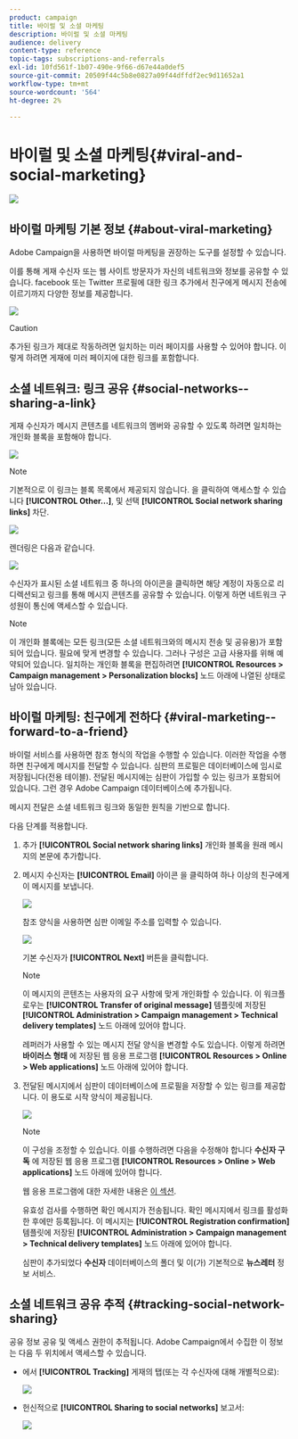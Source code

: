 ```yaml
---
product: campaign
title: 바이럴 및 소셜 마케팅
description: 바이럴 및 소셜 마케팅
audience: delivery
content-type: reference
topic-tags: subscriptions-and-referrals
exl-id: 10fd561f-1b07-490e-9f66-d67e44a0def5
source-git-commit: 20509f44c5b8e0827a09f44dffdf2ec9d11652a1
workflow-type: tm+mt
source-wordcount: '564'
ht-degree: 2%

---
```


# 바이럴 및 소셜 마케팅{#viral-and-social-marketing}

![](../../assets/common.svg)

## 바이럴 마케팅 기본 정보 {#about-viral-marketing}

Adobe Campaign을 사용하면 바이럴 마케팅을 권장하는 도구를 설정할 수 있습니다.

이를 통해 게재 수신자 또는 웹 사이트 방문자가 자신의 네트워크와 정보를 공유할 수 있습니다. facebook 또는 Twitter 프로필에 대한 링크 추가에서 친구에게 메시지 전송에 이르기까지 다양한 정보를 제공합니다.

![](assets/s_ncs_user_viral_icons.png)

>[!CAUTION]
>
>추가된 링크가 제대로 작동하려면 일치하는 미러 페이지를 사용할 수 있어야 합니다. 이렇게 하려면 게재에 미러 페이지에 대한 링크를 포함합니다.

## 소셜 네트워크: 링크 공유 {#social-networks--sharing-a-link}

게재 수신자가 메시지 콘텐츠를 네트워크의 멤버와 공유할 수 있도록 하려면 일치하는 개인화 블록을 포함해야 합니다.

![](assets/s_ncs_user_viral_add_link.png)

>[!NOTE]
>
>기본적으로 이 링크는 블록 목록에서 제공되지 않습니다. 을 클릭하여 액세스할 수 있습니다 **[!UICONTROL Other...]**, 및 선택 **[!UICONTROL Social network sharing links]** 차단.

![](assets/s_ncs_user_viral_add_link_via_others.png)

렌더링은 다음과 같습니다.

![](assets/s_ncs_user_viral_add_link_rendering.png)

수신자가 표시된 소셜 네트워크 중 하나의 아이콘을 클릭하면 해당 계정이 자동으로 리디렉션되고 링크를 통해 메시지 콘텐츠를 공유할 수 있습니다. 이렇게 하면 네트워크 구성원이 통신에 액세스할 수 있습니다.

>[!NOTE]
>
>이 개인화 블록에는 모든 링크(모든 소셜 네트워크와의 메시지 전송 및 공유용)가 포함되어 있습니다. 필요에 맞게 변경할 수 있습니다. 그러나 구성은 고급 사용자를 위해 예약되어 있습니다. 일치하는 개인화 블록을 편집하려면 **[!UICONTROL Resources > Campaign management > Personalization blocks]** 노드 아래에 나열된 상태로 남아 있습니다.

## 바이럴 마케팅: 친구에게 전하다 {#viral-marketing--forward-to-a-friend}

바이럴 서비스를 사용하면 참조 형식의 작업을 수행할 수 있습니다. 이러한 작업을 수행하면 친구에게 메시지를 전달할 수 있습니다. 심판의 프로필은 데이터베이스에 임시로 저장됩니다(전용 테이블). 전달된 메시지에는 심판이 가입할 수 있는 링크가 포함되어 있습니다. 그런 경우 Adobe Campaign 데이터베이스에 추가됩니다.

메시지 전달은 소셜 네트워크 링크와 동일한 원칙을 기반으로 합니다.

다음 단계를 적용합니다.

1. 추가 **[!UICONTROL Social network sharing links]** 개인화 블록을 원래 메시지의 본문에 추가합니다.
1. 메시지 수신자는 **[!UICONTROL Email]** 아이콘 을 클릭하여 하나 이상의 친구에게 이 메시지를 보냅니다.

   ![](assets/s_ncs_user_viral_email_link.png)

   참조 양식을 사용하면 심판 이메일 주소를 입력할 수 있습니다.

   ![](assets/s_ncs_user_viral_email_msg.png)

   기본 수신자가 **[!UICONTROL Next]** 버튼을 클릭합니다.

   >[!NOTE]
   >
   >이 메시지의 콘텐츠는 사용자의 요구 사항에 맞게 개인화할 수 있습니다. 이 워크플로우는 **[!UICONTROL Transfer of original message]** 템플릿에 저장된 **[!UICONTROL Administration > Campaign management > Technical delivery templates]** 노드 아래에 있어야 합니다.
   >
   >레퍼러가 사용할 수 있는 메시지 전달 양식을 변경할 수도 있습니다. 이렇게 하려면 **바이러스 형태** 에 저장된 웹 응용 프로그램 **[!UICONTROL Resources > Online > Web applications]** 노드 아래에 있어야 합니다.

1. 전달된 메시지에서 심판이 데이터베이스에 프로필을 저장할 수 있는 링크를 제공합니다. 이 용도로 시작 양식이 제공됩니다.

   ![](assets/s_ncs_user_viral_create_account_form.png)

   >[!NOTE]
   >
   >이 구성을 조정할 수 있습니다. 이를 수행하려면 다음을 수정해야 합니다 **수신자 구독** 에 저장된 웹 응용 프로그램 **[!UICONTROL Resources > Online > Web applications]** 노드 아래에 있어야 합니다.
   >
   >웹 응용 프로그램에 대한 자세한 내용은 [이 섹션](../../web/using/about-web-applications.md).

   유효성 검사를 수행하면 확인 메시지가 전송됩니다. 확인 메시지에서 링크를 활성화한 후에만 등록됩니다. 이 메시지는 **[!UICONTROL Registration confirmation]** 템플릿에 저장된 **[!UICONTROL Administration > Campaign management > Technical delivery templates]** 노드 아래에 있어야 합니다.

   심판이 추가되었다 **수신자** 데이터베이스의 폴더 및 이(가) 기본적으로 **뉴스레터** 정보 서비스.

## 소셜 네트워크 공유 추적 {#tracking-social-network-sharing}

공유 정보 공유 및 액세스 권한이 추적됩니다. Adobe Campaign에서 수집한 이 정보는 다음 두 위치에서 액세스할 수 있습니다.

* 에서 **[!UICONTROL Tracking]** 게재의 탭(또는 각 수신자에 대해 개별적으로):

   ![](assets/s_ncs_user_network_del_tracking_tab.png)

* 헌신적으로 **[!UICONTROL Sharing to social networks]** 보고서:

   ![](assets/s_ncs_user_viral_report.png)
